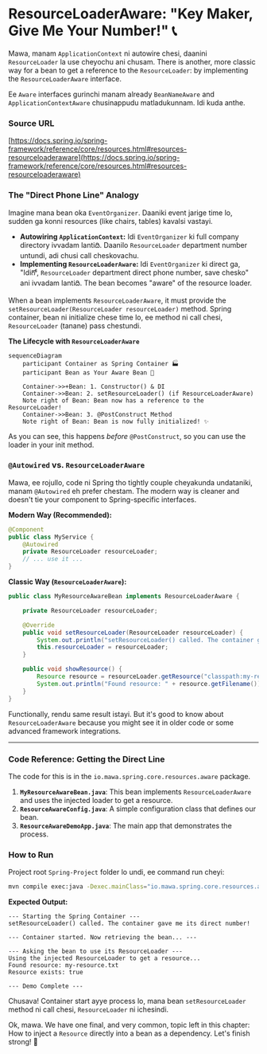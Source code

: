 # ResourceLoaderAware: "Key Maker, Give Me Your Number!" 📞

Mawa, manam `ApplicationContext` ni autowire chesi, daanini `ResourceLoader` la use cheyochu ani chusam. There is another, more classic way for a bean to get a reference to the `ResourceLoader`: by implementing the `ResourceLoaderAware` interface.

Ee `Aware` interfaces gurinchi manam already `BeanNameAware` and `ApplicationContextAware` chusinappudu matladukunnam. Idi kuda anthe.

### Source URL
[https://docs.spring.io/spring-framework/reference/core/resources.html#resources-resourceloaderaware](https://docs.spring.io/spring-framework/reference/core/resources.html#resources-resourceloaderaware)

### The "Direct Phone Line" Analogy
Imagine mana bean oka `EventOrganizer`. Daaniki event jarige time lo, sudden ga konni resources (like chairs, tables) kavalsi vastayi.
-   **Autowiring `ApplicationContext`:** Idi `EventOrganizer` ki full company directory ivvadam lantiది. Daanilo `ResourceLoader` department number untundi, adi chusi call cheskovachu.
-   **Implementing `ResourceLoaderAware`:** Idi `EventOrganizer` ki direct ga, "Idiగో, `ResourceLoader` department direct phone number, save chesko" ani ivvadam lantiది. The bean becomes "aware" of the resource loader.

When a bean implements `ResourceLoaderAware`, it must provide the `setResourceLoader(ResourceLoader resourceLoader)` method. Spring container, bean ni initialize chese time lo, ee method ni call chesi, `ResourceLoader` (tanane) pass chestundi.

**The Lifecycle with `ResourceLoaderAware`**
```mermaid
sequenceDiagram
    participant Container as Spring Container 🏭
    participant Bean as Your Aware Bean 🤖

    Container->>+Bean: 1. Constructor() & DI
    Container->>Bean: 2. setResourceLoader() (if ResourceLoaderAware)
    Note right of Bean: Bean now has a reference to the ResourceLoader!
    Container->>Bean: 3. @PostConstruct Method
    Note right of Bean: Bean is now fully initialized! ✨
```
As you can see, this happens *before* `@PostConstruct`, so you can use the loader in your init method.

### `@Autowired` vs. `ResourceLoaderAware`
Mawa, ee rojullo, code ni Spring tho tightly couple cheyakunda undataniki, manam `@Autowired` eh prefer chestam. The modern way is cleaner and doesn't tie your component to Spring-specific interfaces.

**Modern Way (Recommended):**
```java
@Component
public class MyService {
    @Autowired
    private ResourceLoader resourceLoader;
    // ... use it ...
}
```

**Classic Way (`ResourceLoaderAware`):**
```java
public class MyResourceAwareBean implements ResourceLoaderAware {

    private ResourceLoader resourceLoader;

    @Override
    public void setResourceLoader(ResourceLoader resourceLoader) {
        System.out.println("setResourceLoader() called. The container gave me its direct number!");
        this.resourceLoader = resourceLoader;
    }

    public void showResource() {
        Resource resource = resourceLoader.getResource("classpath:my-resource.txt");
        System.out.println("Found resource: " + resource.getFilename());
    }
}
```
Functionally, rendu same result istayi. But it's good to know about `ResourceLoaderAware` because you might see it in older code or some advanced framework integrations.

---
### Code Reference: Getting the Direct Line
The code for this is in the `io.mawa.spring.core.resources.aware` package.

1.  **`MyResourceAwareBean.java`**: This bean implements `ResourceLoaderAware` and uses the injected loader to get a resource.
2.  **`ResourceAwareConfig.java`**: A simple configuration class that defines our bean.
3.  **`ResourceAwareDemoApp.java`**: The main app that demonstrates the process.

### How to Run
Project root `Spring-Project` folder lo undi, ee command run cheyi:
```bash
mvn compile exec:java -Dexec.mainClass="io.mawa.spring.core.resources.aware.ResourceAwareDemoApp"
```
**Expected Output:**
```
--- Starting the Spring Container ---
setResourceLoader() called. The container gave me its direct number!

--- Container started. Now retrieving the bean... ---

--- Asking the bean to use its ResourceLoader ---
Using the injected ResourceLoader to get a resource...
Found resource: my-resource.txt
Resource exists: true

--- Demo Complete ---
```
Chusava! Container start ayye process lo, mana bean `setResourceLoader` method ni call chesi, `ResourceLoader` ni ichesindi.

Ok, mawa. We have one final, and very common, topic left in this chapter: How to inject a `Resource` directly into a bean as a dependency. Let's finish strong! 💪
